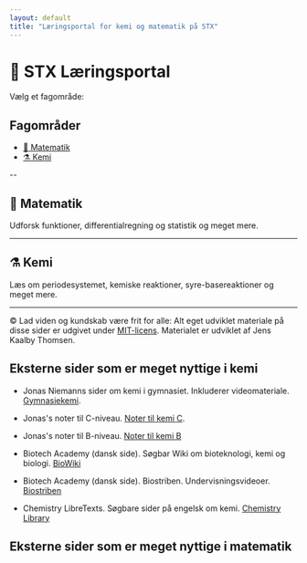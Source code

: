 ```yaml
---
layout: default
title: "Læringsportal for kemi og matematik på STX"
---
```


# 📘 STX Læringsportal

Vælg et fagområde:

## Fagområder

- [📐 Matematik](./matematik/index.html)
- [⚗️ Kemi](./kemi/index.html)

-- 

## 📐 Matematik

Udforsk funktioner, differentialregning og statistik og meget mere.

---

## ⚗️ Kemi

Læs om periodesystemet, kemiske reaktioner, syre-basereaktioner og meget mere.

---

© Lad viden og kundskab være frit for alle: Alt eget udviklet materiale på disse sider er udgivet under [MIT-licens](https://opensource.org/licenses/MIT). Materialet er udviklet af Jens Kaalby Thomsen.

## Eksterne sider som er meget nyttige i kemi
- Jonas Niemanns sider om kemi i gymnasiet. Inkluderer videomateriale. [Gymnasiekemi](https://www.gymnasiekemi.com/).
- Jonas's noter til C-niveau. [Noter til kemi C](https://www.gymnasiekemi.com/uploads/9/3/4/8/93484852/noter_-_kemi_c_-_jonas_niemann_-_1.4.pdf).
- Jonas's noter til B-niveau. [Noter til kemi B](https://www.gymnasiekemi.com/ressourcer-kemi-b.html)

- Biotech Academy (dansk side). Søgbar Wiki om bioteknologi, kemi og biologi. [BioWiki](https://www.biotechacademy.dk/undervisning/ordliste-indeks/)

- Biotech Academy (dansk side). Biostriben. Undervisningsvideoer. [Biostriben](https://www.biotechacademy.dk/e-learning/biostriben/gymnasie/)

- Chemistry LibreTexts. Søgbare sider på engelsk om kemi. [Chemistry Library](https://chem.libretexts.org/)

## Eksterne sider som er meget nyttige i matematik

